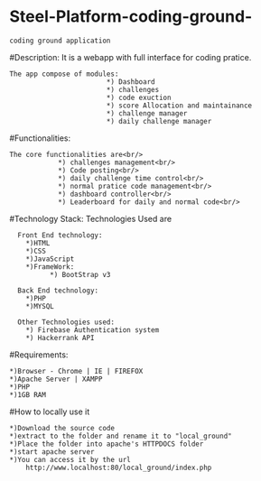 # Steel-Platform-coding-ground-
    coding ground application 

#Description:
    It is a webapp with full interface for coding pratice.
    
    The app compose of modules: 
                            *) Dashboard
                            *) challenges
                            *) code exuction
                            *) score Allocation and maintainance
                            *) challenge manager
                            *) daily challenge manager

#Functionalities:
    
    The core functionalities are<br/>
                *) challenges management<br/>
                *) Code posting<br/>
                *) daily challenge time control<br/>
                *) normal pratice code management<br/>
                *) dashboard controller<br/>
                *) Leaderboard for daily and normal code<br/>
 
#Technology Stack:
    Technologies Used are
      
      Front End technology:
        *)HTML
        *)CSS
        *)JavaScript
        *)FrameWork:
              *) BootStrap v3
      
      Back End technology:
        *)PHP
        *)MYSQL
      
      Other Technologies used:
        *) Firebase Authentication system
        *) Hackerrank API 
        
#Requirements:<br/>
    
    *)Browser - Chrome | IE | FIREFOX
    *)Apache Server | XAMPP 
    *)PHP 
    *)1GB RAM 
    
#How to locally use it

    *)Download the source code 
    *)extract to the folder and rename it to "local_ground" 
    *)Place the folder into apache's HTTPDOCS folder
    *)start apache server 
    *)You can access it by the url  
        http://www.localhost:80/local_ground/index.php 
   
                                                      
                       
                           
